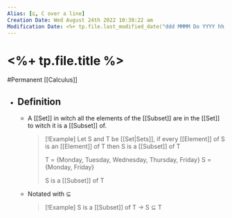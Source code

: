 ```yaml
---
Alias: [⊆, C over a line]
Creation Date: Wed August 24th 2022 10:38:22 am 
Modification Date: <%+ tp.file.last_modified_date("ddd MMMM Do YYYY hh:mm:ss a") %>
---
```

# <%+ tp.file.title %>
#Permanent [[Calculus]]

- ## Definition
	- A [[Set]] in witch all the elements of the [[Subset]] are in the [[Set]] to witch it is a [[Subset]] of.
	  > [!Example]
	  > Let S and T be [[Set|Sets]], if every [[Element]] of S is an [[Element]] of T then S is a [[Subset]] of T
	  > 
	  > T = {Monday, Tuesday, Wednesday, Thursday, Friday}
	  > S = {Monday, Friday}
	  > 
	  > S is a [[Subset]] of T
	- Notated with $\subseteq$
	  > [!Example]
	  > S is a [[Subset]] of T $\rightarrow$ S $\subseteq$ T